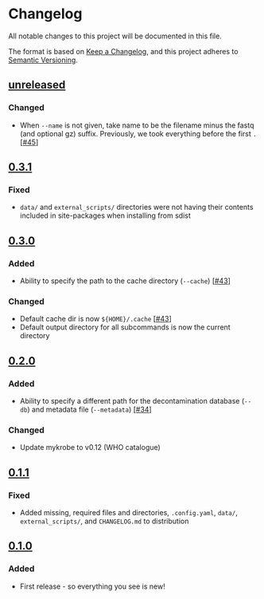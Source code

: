 # Changelog

All notable changes to this project will be documented in this file.

The format is based on [Keep a Changelog](https://keepachangelog.com/en/1.0.0/), and
this project adheres to [Semantic Versioning](https://semver.org/spec/v2.0.0.html).

## [unreleased]

### Changed

- When `--name` is not given, take name to be the filename minus the fastq (and optional gz) suffix. Previously, we took everything before the first `.` [[#45][45]]

## [0.3.1]

### Fixed

- `data/` and `external_scripts/` directories were not having their contents included in site-packages when installing from sdist

## [0.3.0]

### Added

- Ability to specify the path to the cache directory (`--cache`) [[#43][43]]

### Changed

- Default cache dir is now `${HOME}/.cache` [[#43][43]]
- Default output directory for all subcommands is now the current directory

## [0.2.0]

### Added

- Ability to specify a different path for the decontamination database (`--db`) and metadata file (`--metadata`) [[#34]][34]

### Changed

- Update mykrobe to v0.12 (WHO catalogue)

## [0.1.1]

### Fixed

- Added missing, required files and directories, `.config.yaml`, `data/`, `external_scripts/`, and `CHANGELOG.md` to distribution

## [0.1.0]

### Added

- First release - so everything you see is new!

[unreleased]: https://github.com/mbhall88/tbpore/compare/0.3.1...HEAD
[0.3.1]: https://github.com/mbhall88/tbpore/compare/0.3.0...0.3.1
[0.3.0]: https://github.com/mbhall88/tbpore/compare/0.2.0...0.3.0
[0.2.0]: https://github.com/mbhall88/tbpore/compare/0.1.1...0.2.0
[0.1.1]: https://github.com/mbhall88/tbpore/compare/0.1.0...0.1.1
[0.1.0]: https://github.com/mbhall88/tbpore/releases/tag/0.1.0
[34]: https://github.com/mbhall88/tbpore/issues/34
[43]: https://github.com/mbhall88/tbpore/issues/43
[45]: https://github.com/mbhall88/tbpore/issues/45
